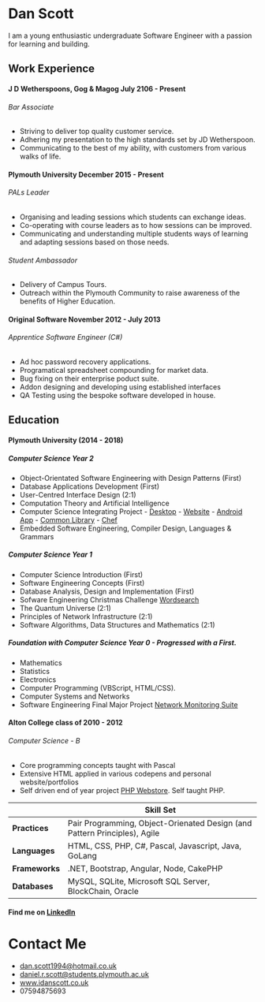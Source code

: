 # Dan Scott

I am a young enthusiastic undergraduate Software Engineer with a passion for learning and building.

## Work Experience
#### J D Wetherspoons, Gog & Magog July 2106 - Present 
###### Bar Associate 
- Striving to deliver top quality customer service. 
- Adhering my presentation to the high standards set by JD Wetherspoon.
- Communicating to the best of my ability, with customers from various walks of life.

#### Plymouth University December 2015 - Present
###### PALs Leader
- Organising and leading sessions which students can exchange ideas.
- Co-operating with course leaders as to how sessions can be improved.
- Communicating and understanding multiple students ways of learning and adapting sessions based on those needs.

###### Student Ambassador 
- Delivery of Campus Tours.
- Outreach within the Plymouth Community to raise awareness of the benefits of Higher Education.

#### Original Software November 2012 - July 2013
###### Apprentice Software Engineer (C#)
- Ad hoc password recovery applications.
- Programatical spreadsheet compounding for market data. 
- Bug fixing on their enterprise poduct suite.
- Addon designing and developing using established interfaces
- QA Testing using the bespoke software developed in house.

## Education 
#### Plymouth University (2014 - 2018)
##### Computer Science Year 2
- Object-Orientated Software Engineering with Design Patterns (First)
- Database Applications Development (First)
- User-Centred Interface Design (2:1)
- Computation Theory and Artificial Intelligence
- Computer Science Integrating Project - [Desktop](https://github.com/iDanScott/PizzaHeavenDesktop) - [Website](https://github.com/iDanScott/PizzaHeavenWebsite) - [Android App](https://github.com/iDanScott/PizzaHeavenDelivery) - [Common Library](https://github.com/iDanScott/PizzaHeavenLib) - [Chef](https://github.com/iDanScott/PizzaHeavenChef)
- Embedded Software Engineering, Compiler Design, Languages & Grammars

##### Computer Science Year 1 
- Computer Science Introduction (First)
- Software Engineering Concepts (First)
- Database Analysis, Design and Implementation (First) 
- Sofware Engineering Christmas Challenge [Wordsearch](https://github.com/iDanScott/WordSearch)
- The Quantum Universe (2:1)
- Principles of Network Infrastructure (2:1)
- Software Algorithms, Data Structures and Mathematics (2:1)

##### Foundation with Computer Science Year 0 - Progressed with a First.
- Mathematics 
- Statistics 
- Electronics
- Computer Programming (VBScript, HTML/CSS).
- Computer Systems and Networks 
- Software Engineering Final Major Project [Network Monitoring Suite](https://github.com/iDanScott/UniProject)

#### Alton College class of 2010 - 2012
###### Computer Science - B
- Core programming concepts taught with Pascal
- Extensive HTML applied in various codepens and personal website/portfolios
- Self driven end of year project [PHP Webstore](https://github.com/iDanScott/PHP-Webstore). Self taught PHP.

||Skill Set| 
|---|---|
| **Practices** | Pair Programming, Object-Orienated Design (and Pattern Principles), Agile |
| **Languages** | HTML, CSS, PHP, C#, Pascal, Javascript, Java, GoLang | 
| **Frameworks** | .NET, Bootstrap, Angular, Node, CakePHP | 
| **Databases** | MySQL, SQLite, Microsoft SQL Server, BlockChain, Oracle | 

#### Find me on [LinkedIn](https://uk.linkedin.com/in/dan-scott-03b4b93a)

# Contact Me 
- dan.scott1994@hotmail.co.uk
- daniel.r.scott@students.plymouth.ac.uk
- www.idanscott.co.uk
- 07594875693
